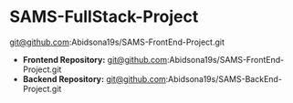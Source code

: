 # SAMS-FullStack-Project
git@github.com:Abidsona19s/SAMS-FrontEnd-Project.git
 - **Frontend Repository:** git@github.com:Abidsona19s/SAMS-FrontEnd-Project.git
 - **Backend Repository:**  git@github.com:Abidsona19s/SAMS-BackEnd-Project.git
